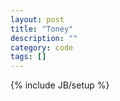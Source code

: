 ```yaml
---
layout: post
title: "Toney"
description: ""
category: code
tags: []
---
```

{% include JB/setup %}

